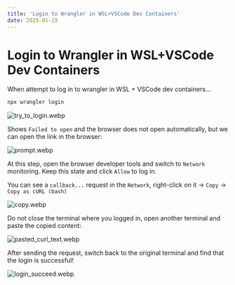 ```yaml
---
title: 'Login to Wrangler in WSL+VSCode Dev Containers'
date: 2025-01-19
---
```


# Login to Wrangler in WSL+VSCode Dev Containers

When attempt to log in to wrangler in WSL + VSCode dev containers...

```bash
npx wrangler login
```

![try_to_login.webp](https://cdn.miksin.art/miksinote/img/notes/cloudflare/in_containers/try_to_login.webp)

Shows `Failed to open` and the browser does not open automatically, but we can open the link in the browser:

![prompt.webp](https://cdn.miksin.art/miksinote/img/notes/cloudflare/in_containers/prompt.webp)

At this step, open the browser developer tools and switch to `Network` monitoring. Keep this state and click `Allow` to log in.

You can see a `callback...` request in the `Network`, right-click on it → `Copy` → `Copy as cURL (bash)`

![copy.webp](https://cdn.miksin.art/miksinote/img/notes/cloudflare/in_containers/copy.webp)

Do not close the terminal where you logged in, open another terminal and paste the copied content:

![pasted_curl_text.webp](https://cdn.miksin.art/miksinote/img/notes/cloudflare/in_containers/pasted_curl_text.webp)

After sending the request, switch back to the original terminal and find that the login is successful!

![login_succeed.webp](https://cdn.miksin.art/miksinote/img/notes/cloudflare/in_containers/login_successed.webp)
